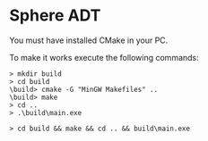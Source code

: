 # Sphere ADT

You must have installed CMake in your PC.

To make it works execute the following commands:

``` shell
> mkdir build
> cd build
\build> cmake -G "MinGW Makefiles" ..
\build> make
> cd ..
> .\build\main.exe

> cd build && make && cd .. && build\main.exe
```
